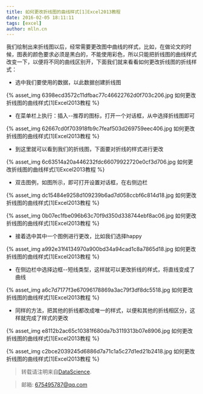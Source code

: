 ```yaml
---
title: 如何更改折线图的曲线样式[1]Excel2013教程
date: 2016-02-05 18:11:11
tags: [excel]
author: mlln.cn
---
```

我们绘制出来折线图以后，经常需要更改图中曲线的样式，比如，在做论文的时候，图表的颜色要求必须是黑白的，不能使用彩色，所以只能把折线图的曲线样式改变一下，以便将不同的曲线区别开，下面我们就来看看如何更改折线图的折线样式：

- 选中我们要使用的数据，以此数据创建折线图

{% asset_img 6398ecd3572c11dfbac77c46622762d0f703c206.jpg 如何更改折线图的曲线样式[1]Excel2013教程 %}

- 在菜单栏上执行：插入--推荐的图标，打开一个对话框，从中选择折线图即可

{% asset_img 62667cd0f703918fb9c7feaf503d269759eec406.jpg 如何更改折线图的曲线样式[1]Excel2013教程 %}

- 到这里就可以看到我们的折线图，下面要对折线的样式进行更改

{% asset_img 6c63514a20a446232fdc66079922720e0cf3d706.jpg 如何更改折线图的曲线样式[1]Excel2013教程 %}

- 双击图例，如图所示，即可打开设置对话框，在右侧边栏

{% asset_img dc15484e9258d109239b6ad7d058ccbf6c814d18.jpg 如何更改折线图的曲线样式[1]Excel2013教程 %}

{% asset_img 0b07ec1fbe096b63c70f9d350d338744ebf8ac06.jpg 如何更改折线图的曲线样式[1]Excel2013教程 %}

- 接着选中其中一个图例进行更改，比如我们选择happy

{% asset_img a992e31f4134970a900bd34a94cad1c8a7865d18.jpg 如何更改折线图的曲线样式[1]Excel2013教程 %}

- 在侧边栏中选择边框--短线类型，这样就可以更改折线的样式，将直线变成了曲线

{% asset_img a6c7d7177f3e67096178869a3ac79f3df8dc5518.jpg 如何更改折线图的曲线样式[1]Excel2013教程 %}

- 同样的方法，把其他的折线都改成唯一的样式，以便和其他的折线相区分，这样就完成了样式的更改

{% asset_img e8112b2ac65c10381f680da7b3119313b07e8906.jpg 如何更改折线图的曲线样式[1]Excel2013教程 %}

{% asset_img c2bce2039245d6886d7a71c1a5c27d1ed21b2418.jpg 如何更改折线图的曲线样式[1]Excel2013教程 %}

> 转载请注明来自[DataScience](http://mlln.cn).

> 邮箱: 675495787@qq.com 
